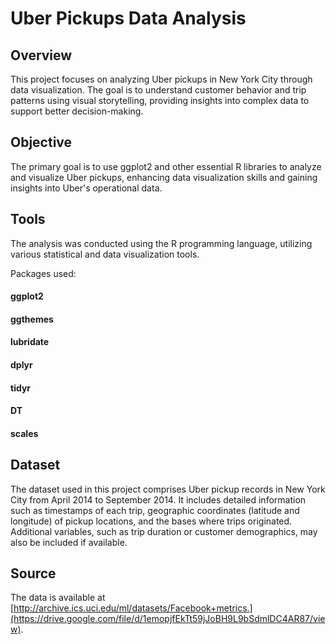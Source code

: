 # Uber Pickups Data Analysis

## Overview
This project focuses on analyzing Uber pickups in New York City through data visualization. The goal is to understand customer behavior and trip patterns using visual storytelling, providing insights into complex data to support better decision-making.

## Objective 
The primary goal is to use ggplot2 and other essential R libraries to analyze and visualize Uber pickups, enhancing data visualization skills and gaining insights into Uber's operational data.

## Tools
The analysis was conducted using the R programming language, utilizing various statistical and data visualization tools.

Packages used:
#### ggplot2
#### ggthemes
#### lubridate
#### dplyr
#### tidyr
#### DT
#### scales

## Dataset
The dataset used in this project comprises Uber pickup records in New York City from April 2014 to September 2014. It includes detailed information such as timestamps of each trip, geographic coordinates (latitude and longitude) of pickup locations, and the bases where trips originated. Additional variables, such as trip duration or customer demographics, may also be included if available.

## Source
The data is available at [http://archive.ics.uci.edu/ml/datasets/Facebook+metrics.](https://drive.google.com/file/d/1emopjfEkTt59jJoBH9L9bSdmlDC4AR87/view).
